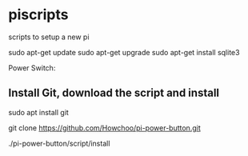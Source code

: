 # piscripts
scripts to setup a new pi

sudo apt-get update
sudo apt-get upgrade
sudo apt-get install sqlite3

Power Switch:
## Install Git, download the script and install
sudo apt install git

git clone https://github.com/Howchoo/pi-power-button.git

./pi-power-button/script/install

